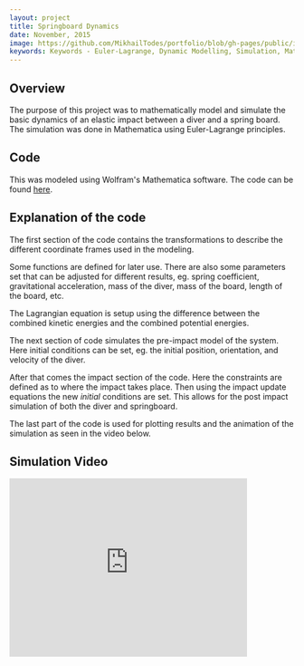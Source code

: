 ```yaml
---
layout: project
title: Springboard Dynamics
date: November, 2015
image: https://github.com/MikhailTodes/portfolio/blob/gh-pages/public/images/springboard_setup.png?raw=true
keywords: Keywords - Euler-Lagrange, Dynamic Modelling, Simulation, Mathematica 
---
```

## Overview
The purpose of this project was to mathematically model and simulate the basic dynamics of an elastic impact between a diver and a spring board. The simulation was done in Mathematica using Euler-Lagrange principles.

## Code
This was modeled using Wolfram's Mathematica software. The code can be found <a href="/portfolio/public/pdfs/springboard_code.pdf" target="_blank">here</a>.

## Explanation of the code  
The first section of the code contains the transformations to describe the different coordinate frames used in the modeling. 

Some functions are defined for later use. There are also some parameters set that can be adjusted for different results, eg. spring coefficient, gravitational acceleration, mass of the diver, mass of the board, length of the board, etc.

The Lagrangian equation is setup using the difference between the combined kinetic energies and the combined potential energies.

The next section of code simulates the pre-impact model of the system. Here initial conditions can be set, eg. the initial position, orientation, and velocity of the diver. 

After that comes the impact section of the code. Here the constraints are defined as to where the impact takes place. Then using the impact update equations the new *initial* conditions are set. This allows for the post impact simulation of both the diver and springboard.

The last part of the code is used for plotting results and the animation of the simulation as seen in the video below. 
 
## Simulation Video
<iframe width="420" height="315" src="https://www.youtube.com/embed/MVjevcx9t08" frameborder="0" allowfullscreen></iframe>